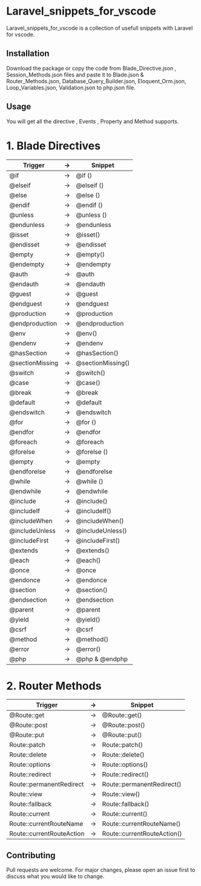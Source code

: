 # Laravel_snippets_for_vscode

Laravel_snippets_for_vscode is a collection of usefull snippets with Laravel for vscode.

## Installation

Download the package or copy the code from Blade_Directive.json , Session_Methods.json files and paste it to Blade.json & Router_Methods.json, Database_Query_Builder.json, Eloquent_Orm.json, Loop_Variables.json, Validation.json to php.json file.

## Usage

You will get all the directive , Events , Property and Method supports.

# 1. Blade Directives

| Trigger         | ->  | Snippet           |
| --------------- | --- | ----------------- |
| @if             | ->  | @if ()            |
| @elseif         | ->  | @elseif ()        |
| @else           | ->  | @else ()          |
| @endif          | ->  | @endif ()         |
| @unless         | ->  | @unless ()        |
| @endunless      | ->  | @endunless        |
| @isset          | ->  | @isset()          |
| @endisset       | ->  | @endisset         |
| @empty          | ->  | @empty()          |
| @endempty       | ->  | @endempty         |
| @auth           | ->  | @auth             |
| @endauth        | ->  | @endauth          |
| @guest          | ->  | @guest            |
| @endguest       | ->  | @endguest         |
| @production     | ->  | @production       |
| @endproduction  | ->  | @endproduction    |
| @env            | ->  | @env()            |
| @endenv         | ->  | @endenv           |
| @hasSection     | ->  | @hasSection()     |
| @sectionMissing | ->  | @sectionMissing() |
| @switch         | ->  | @switch()         |
| @case           | ->  | @case()           |
| @break          | ->  | @break            |
| @default        | ->  | @default          |
| @endswitch      | ->  | @endswitch        |
| @for            | ->  | @for ()           |
| @endfor         | ->  | @endfor           |
| @foreach        | ->  | @foreach          |
| @forelse        | ->  | @forelse ()       |
| @empty          | ->  | @empty            |
| @endforelse     | ->  | @endforelse       |
| @while          | ->  | @while ()         |
| @endwhile       | ->  | @endwhile         |
| @include        | ->  | @include()        |
| @includeIf      | ->  | @includeIf()      |
| @includeWhen    | ->  | @includeWhen()    |
| @includeUnless  | ->  | @includeUnless()  |
| @includeFirst   | ->  | @includeFirst()   |
| @extends        | ->  | @extends()        |
| @each           | ->  | @each()           |
| @once           | ->  | @once             |
| @endonce        | ->  | @endonce          |
| @section        | ->  | @section()        |
| @endsection     | ->  | @endsection       |
| @parent         | ->  | @parent           |
| @yield          | ->  | @yield()          |
| @csrf           | ->  | @csrf             |
| @method         | ->  | @method()         |
| @error          | ->  | @error()          |
| @php            | ->  | @php & @endphp    |

# 2. Router Methods

| Trigger                   | ->  | Snippet                     |
| ------------------------- | --- | --------------------------- |
| @Route::get               | ->  | @Route::get()               |
| @Route::post              | ->  | @Route::post()              |
| @Route::put               | ->  | @Route::put()               |
| Route::patch              | ->  | Route::patch()              |
| Route::delete             | ->  | Route::delete()             |
| Route::options            | ->  | Route::options()            |
| Route::redirect           | ->  | Route::redirect()           |
| Route::permanentRedirect  | ->  | Route::permanentRedirect()  |
| Route::view               | ->  | Route::view()               |
| Route::fallback           | ->  | Route::fallback()           |
| Route::current            | ->  | Route::current()            |
| Route::currentRouteName   | ->  | Route::currentRouteName()   |
| Route::currentRouteAction | ->  | Route::currentRouteAction() |

## Contributing

Pull requests are welcome. For major changes, please open an issue first to discuss what you would like to change.

